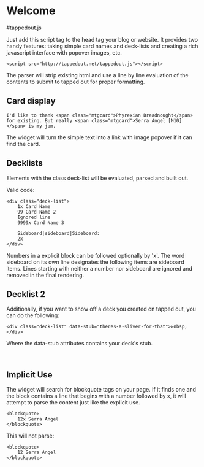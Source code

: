 # Welcome

#tappedout.js

Just add this script tag to the head tag your blog or website. It provides two handy features: taking simple card names and deck-lists and creating a rich javascript interface with popover images, etc.
```
<script src="http://tappedout.net/tappedout.js"></script>
```

The parser will strip existing html and use a line by line evaluation of the contents to submit to tapped out for proper formatting.

## Card display

```
I'd like to thank <span class="mtgcard">Phyrexian Dreadnought</span> for existing. But really <span class="mtgcard">Serra Angel [M10]</span> is my jam.
```

The widget will turn the simple text into a link with image popover if it can find the card.

## Decklists

Elements with the class deck-list will be evaluated, parsed and built out.

Valid code:
```
<div class="deck-list">
    1x Card Name
    99 Card Name 2
    Ignored line
    9999x Card Name 3

    Sideboard|sideboard|Sideboard:
    2x
</div>
```

Numbers in a explicit block can be followed optionally by 'x'.  The word sideboard on its own line designates the following items are sideboard items. Lines starting with neither a number nor sideboard are ignored and removed in the final rendering.


## Decklist 2
Additionally, if you want to show off a deck you created on tapped out, you can do the following:
```
<div class="deck-list" data-stub="theres-a-sliver-for-that">&nbsp;</div>
```
Where the data-stub attributes contains your deck's stub.

<div class="deck-list" data-stub="theres-a-sliver-for-that">&nbsp;</div>


## Implicit Use

The widget will search for blockquote tags on your page.  If it finds one and the block contains a line that begins with a number followed by x, it will attempt to parse the content just like the explicit use.

```
<blockquote>
    12x Serra Angel
</blockquote>
```

This will not parse:
```
<blockquote>
    12 Serra Angel
</blockquote>
```
